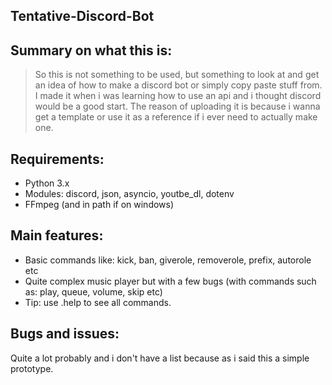 Tentative-Discord-Bot
----
## Summary on what this is:
>So this is not something to be used, but something to look at and get an idea of how to make a discord bot or simply copy paste stuff from. I made it when i was learning how to use an api and i thought discord would be a good start. The reason of uploading it is because i wanna get a template or use it as a reference if i ever need to actually make one.

## Requirements:
* Python 3.x
* Modules: discord, json, asyncio, youtbe_dl, dotenv
* FFmpeg (and in path if on windows)

## Main features:
* Basic commands like: kick, ban, giverole, removerole, prefix, autorole etc
* Quite complex music player but with a few bugs (with commands such as: play, queue, volume, skip etc)
* Tip: use .help to see all commands.

## Bugs and issues:
Quite a lot probably and i don't have a list because as i said this a simple prototype.
